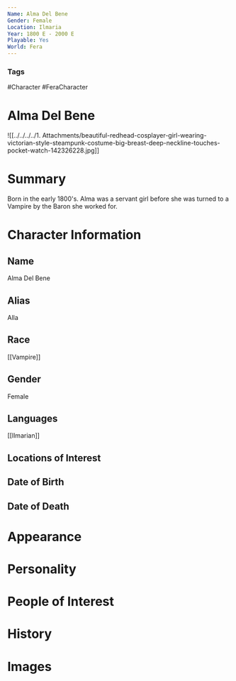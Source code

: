 ```yaml
---
Name: Alma Del Bene
Gender: Female
Location: Ilmaria
Year: 1800 E - 2000 E
Playable: Yes
World: Fera
---
```


### Tags
#Character #FeraCharacter

# Alma Del Bene

![[../../../../1. Attachments/beautiful-redhead-cosplayer-girl-wearing-victorian-style-steampunk-costume-big-breast-deep-neckline-touches-pocket-watch-142326228.jpg]]

# Summary
Born in the early 1800's. Alma was a servant girl before she was turned to a Vampire by the Baron she worked for.

# Character Information

## Name
Alma Del Bene

## Alias
Alla

## Race
[[Vampire]]

## Gender
Female

## Languages
[[Ilmarian]]

## Locations of Interest

## Date of Birth


## Date of Death

# Appearance

# Personality

# People of Interest

# History

# Images

